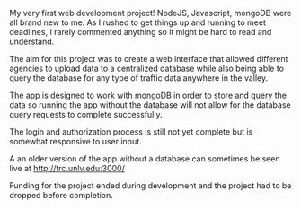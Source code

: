 My very first web development project! NodeJS, Javascript, mongoDB were all brand new to me. As I rushed to get things up and running to meet deadlines, I rarely commented anything so it might be hard to read and understand. 

The aim for this project was to create a web interface that allowed different agencies to upload data to a centralized database while also being able to query the database for any type of traffic data anywhere in the valley.

The app is designed to work with mongoDB in order to store and query the data so running the app without the database will not allow for the database query requests to complete successfully. 

The login and authorization process is still not yet complete but is somewhat responsive to user input.

A an older version of the app without a database can sometimes be seen live at http://trc.unlv.edu:3000/

Funding for the project ended during development and the project had to be dropped before completion.